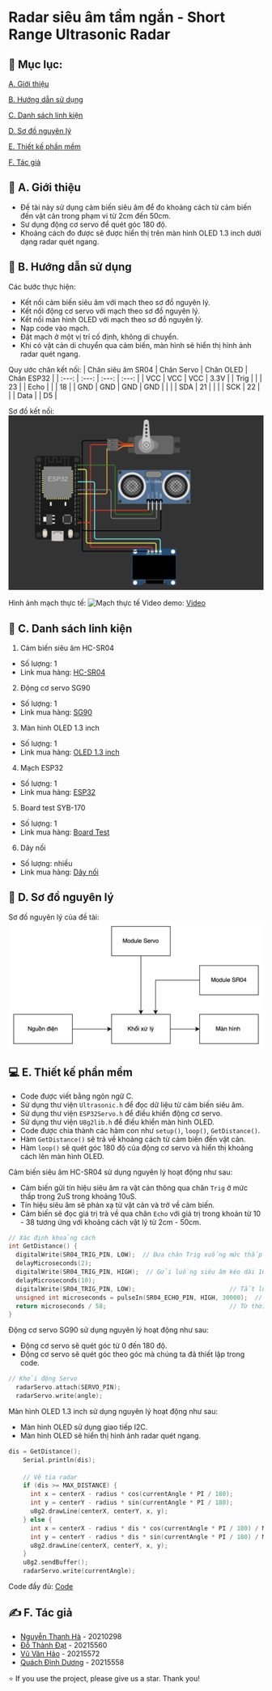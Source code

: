 # Radar siêu âm tầm ngắn - Short Range Ultrasonic Radar


## 📝 Mục lục:
[A. Giới thiệu](#I-Giới-thiệu)

[B. Hướng dẫn sử dụng](#II-Hướng-dẫn-sử-dụng)

[C. Danh sách linh kiện](#III-Danh-sách-linh-kiện)

[D. Sơ đồ nguyên lý](#IV-Sơ-đồ-nguyên-lý)

[E. Thiết kế phần mềm](#V-Thiết-kế-phần-mềm)

[F. Tác giả](#VI-Tác-giả)

<a name="I-Giới-thiệu"></a>
## 🏁 A. Giới thiệu
- Đề tài này sử dụng cảm biến siêu âm để đo khoảng cách từ cảm biến đến vật cản trong phạm vi từ 2cm đến 50cm.
- Sư dụng động cơ servo để quét góc 180 độ.
- Khoảng cách đo được sẽ được hiển thị trên màn hình OLED 1.3 inch dưới dạng radar quét ngang.

<a name="II-Hướng-dẫn-sử-dụng"></a>
## 🧾 B. Hướng dẫn sử dụng
Các bước thực hiện:
- Kết nối cảm biến siêu âm với mạch theo sơ đồ nguyên lý.
- Kết nối động cơ servo với mạch theo sơ đồ nguyên lý.
- Kết nối màn hình OLED với mạch theo sơ đồ nguyên lý.
- Nạp code vào mạch.
- Đặt mạch ở một vị trí cố định, không di chuyển.
- Khi có vật cản di chuyển qua cảm biến, màn hình sẽ hiển thị hình ảnh radar quét ngang.

Quy ước chân kết nối:
| Chân siêu âm SR04 | Chân Servo    | Chân OLED    | Chân ESP32 |
| :---:   | :---: | :---: | :---: |
| VCC | VCC   | VCC   | 3.3V |
| Trig |   |  | 23   |
| Echo |   | | 18   |
| GND  | GND   | GND  | GND  |
|       |   | SDA  | 21   |
|       |  | SCK  | 22   |
|       | Data  |  | D5   |

Sơ đồ kết nối:
![Sơ đồ kết nối](./simulation.png)

Hình ảnh mạch thực tế:
![Mạch thực tế](./real.png)
Video demo: [Video]()

<a name="III-Danh-sách-linh-kiện"></a>
## 🧰 C. Danh sách linh kiện
1. Cảm biến siêu âm HC-SR04
- Số lượng: 1
- Link mua hàng: [HC-SR04](https://banlinhkien.com/cam-bien-sieu-am-srf04-p6646905.html)
2. Động cơ servo SG90
- Số lượng: 1
- Link mua hàng: [SG90](https://banlinhkien.com/dong-co-servo-sg90-goc-quay-180-p6648774.html)
3. Màn hình OLED 1.3 inch
- Số lượng: 1
- Link mua hàng: [OLED 1.3 inch](https://banlinhkien.com/man-hinh-oled-1.3-128x64-i2c-xanh-oled13i2cb-p12496195.html)
4. Mạch ESP32
- Số lượng: 1
- Link mua hàng: [ESP32](https://banlinhkien.com/kit-wifi-esp32-espwroom32s-p6649289.html)
5. Board test SYB-170
- Số lượng: 1
- Link mua hàng: [Board Test](https://banlinhkien.com/board-test-syb170-170-lo-4.7x3.5cm-p6649612.html)
6. Dây nối
- Số lượng: nhiều
- Link mua hàng: [Dây nối](https://banlinhkien.com/day-nhieu-mau-3p-xh2.54-20cm-p20789741.html)

<a name="IV-Sơ-đồ-nguyên-lý"></a>
## 🚀 D. Sơ đồ nguyên lý
Sơ đồ nguyên lý của đề tài:
![Sơ đồ nguyên lý](./nguyenly.png)

<a name="V-Thiết-kế-phần-mềm"></a>
## 💻 E. Thiết kế phần mềm
- Code được viết bằng ngôn ngữ C.
- Sử dụng thư viện `Ultrasonic.h` để đọc dữ liệu từ cảm biến siêu âm.
- Sử dụng thư viện `ESP32Servo.h` để điều khiển động cơ servo.
- Sử dụng thư viện `U8g2lib.h` để điều khiển màn hình OLED.
- Code được chia thành các hàm con như `setup()`, `loop()`, `GetDistance()`.
- Hàm `GetDistance()` sẽ trả về khoảng cách từ cảm biến đến vật cản.
- Hàm `loop()` sẽ quét góc 180 độ của động cơ servo và hiển thị khoảng cách lên màn hình OLED.

Cảm biến siêu âm HC-SR04 sử dụng nguyên lý hoạt động như sau:
- Cảm biến gửi tín hiệu siêu âm ra vật cản thông qua chân `Trig` ở mức thấp trong 2uS trong khoảng 10uS.
- Tín hiệu siêu âm sẽ phản xạ từ vật cản và trở về cảm biến.
- Cảm biến sẽ đọc giá trị trả về qua chân `Echo` với giá trị trong khoản từ 10 - 38 tương ứng với khoảng cách vật lý từ 2cm - 50cm.
```c
// Xác định khoảng cách
int GetDistance() {
  digitalWrite(SR04_TRIG_PIN, LOW);  // Đưa chân Trig xuống mức thấp trong 2uS
  delayMicroseconds(2);
  digitalWrite(SR04_TRIG_PIN, HIGH);  // Gửi luồng siêu âm kéo dài 10uS
  delayMicroseconds(10);
  digitalWrite(SR04_TRIG_PIN, LOW);                          // Tắt luồng siêu âm
  unsigned int microseconds = pulseIn(SR04_ECHO_PIN, HIGH, 30000);  // Đợi cho tới khi có phản hồi, giới hạn thời gian chờ
  return microseconds / 58;                                  // Từ thời gian hành trình tính toán khoảng cách
}
```
Động cơ servo SG90 sử dụng nguyên lý hoạt động như sau:
- Động cơ servo sẽ quét góc từ 0 đến 180 độ.
- Động cơ servo sẽ quét góc theo góc mà chúng ta đã thiết lập trong code.
```c
// Khởi động Servo
  radarServo.attach(SERVO_PIN);
  radarServo.write(angle);
```

Màn hình OLED 1.3 inch sử dụng nguyên lý hoạt động như sau:
- Màn hình OLED sử dụng giao tiếp I2C.
- Màn hình OLED sẽ hiển thị hình ảnh radar quét ngang.
```c
dis = GetDistance();
    Serial.println(dis);

    // Vẽ tia radar
    if (dis >= MAX_DISTANCE) {
      int x = centerX - radius * cos(currentAngle * PI / 180);
      int y = centerY - radius * sin(currentAngle * PI / 180);
      u8g2.drawLine(centerX, centerY, x, y);
    } else {
      int x = centerX - radius * dis * cos(currentAngle * PI / 180) / MAX_DISTANCE;
      int y = centerY - radius * dis * sin(currentAngle * PI / 180) / MAX_DISTANCE;
      u8g2.drawLine(centerX, centerY, x, y);
    }
    u8g2.sendBuffer();
    radarServo.write(currentAngle);
```
Code đầy đủ: [Code](./shortrangeradar.ino)

<a name="VI-Tác-giả"></a>
## ✍️ F. Tác giả
- [Nguyễn Thanh Hà](https://github.com/hantbk) - 20210298
- [Đỗ Thành Đạt](https://github.com/Duongneee) - 20215560
- [Vũ Văn Hảo](https://github.com/vanhao2310) - 20215572
- [Quách Đình Dương](https://github.com/vanhao2310) - 20215558

⭐ If you use the project, please give us a star. Thank you!











